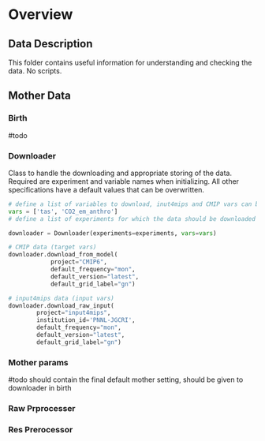 # Overview


## Data Description
This folder contains useful information for understanding and checking the data. No scripts. 


## Mother Data

### Birth
#todo

### Downloader 
Class to handle the downloading and appropriate storing of the data. 
Required are experiment and variable names when initializing. All other specifications have a default values that can be overwritten.
 
```python
# define a list of variables to download, inut4mips and CMIP vars can be mixed
vars = ['tas', 'CO2_em_anthro']
# define a list of experiments for which the data should be downloaded

downloader = Downloader(experiments=experiments, vars=vars)

# CMIP data (target vars)
downloader.download_from_model(
            project="CMIP6",
            default_frequency="mon",
            default_version="latest",
            default_grid_label="gn")

# input4mips data (input vars)
downloader.download_raw_input(
        project="input4mips",
        institution_id='PNNL-JGCRI',
        default_frequency="mon",
        default_version="latest",
        default_grid_label="gn")

``` 


### Mother params
#todo should contain the final default mother setting, should be given to downloader in birth

### Raw Prprocesser

### Res Prerocessor
